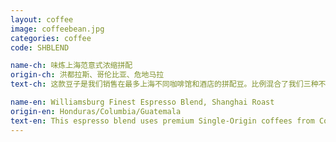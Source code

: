```yaml
---
layout: coffee
image: coffeebean.jpg
categories: coffee
code: SHBLEND

name-ch: 味炼上海范意式浓缩拼配
origin-ch: 洪都拉斯、哥伦比亚、危地马拉
text-ch: 这款豆子是我们销售在最多上海不同咖啡馆和酒店的拼配豆。比例混合了我们三种不同的豆子，这款上海范的意式浓缩拼配绝对适合做Espresso以及各种花式咖啡。口味不单单国际范更加接地气。混合了温柔的洪都拉斯、平稳的危地马拉和简单的哥伦比亚，这款咖啡丰富的口味特别适合做最出浓郁的Espresso。

name-en: Williamsburg Finest Espresso Blend, Shanghai Roast
origin-en: Honduras/Columbia/Guatemala
text-en: This espresso blend uses premium Single-Origin coffees from Colombia, Guatemala and Honduras. Roasting separately at a higher level and careful blending ratios have revealed hints of amaretto, almond nuttiness and rich dark chocolate. This roast profile has maintained the subtle sweet caramel aftertaste. Specifically designed to suit all semi-automatic espresso machines and adapt to Shanghai taste, this blend will easily please.
---
```

